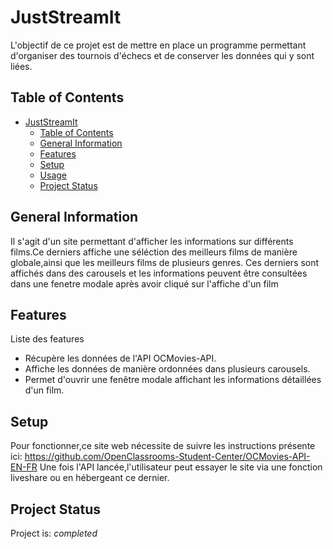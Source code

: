 # JustStreamIt

 L'objectif de ce projet est de mettre en place un programme permettant d'organiser des tournois d'échecs et de conserver les données qui y sont liées.



## Table of Contents
- [JustStreamIt](#JustStreamIt)
  - [Table of Contents](#table-of-contents)
  - [General Information](#general-information)
  - [Features](#features)
  - [Setup](#setup)
  - [Usage](#usage)
  - [Project Status](#project-status)

## General Information

 Il s'agit d'un site permettant d'afficher les informations sur différents films.Ce derniers affiche une 
 séléction des meilleurs films de manière globale,ainsi que les meilleurs films de plusieurs genres.
 Ces derniers sont affichés dans des carousels et les informations peuvent être consultées dans une fenetre modale 
 après avoir cliqué sur l'affiche d'un film


## Features
 Liste des features
 - Récupère les données de l'API OCMovies-API.
 - Affiche les données de manière ordonnées dans plusieurs carousels.
 - Permet d'ouvrir une fenêtre modale affichant les informations détaillées d'un film.


## Setup
 Pour fonctionner,ce site web nécessite de suivre les instructions présente 
 ici: https://github.com/OpenClassrooms-Student-Center/OCMovies-API-EN-FR
 Une fois l'API lancée,l'utilisateur peut essayer le site via une fonction
 liveshare ou en hébergeant ce dernier.

## Project Status

 Project is: _completed_